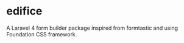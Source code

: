 edifice
=======

A Laravel 4 form builder package inspired from formtastic and using Foundation CSS framework.
